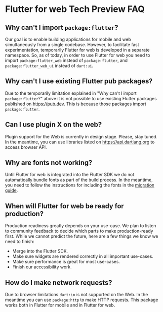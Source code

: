 # Flutter for web Tech Preview FAQ

## Why can't I import `package:flutter`?

Our goal is to enable building applications for mobile and web simultaneously
from a single codebase. However, to facilitate fast experimentation, temporarily
Flutter for web is developed in a separate namespace. So, as of today, in order
to use Flutter for web you need to import `package:flutter_web` instead of
`package:flutter`, and `package:flutter_web_ui` instead of `dart:ui`.

## Why can't I use existing Flutter pub packages?

Due to the temporarily limitation explained in "Why can't I import
`package:flutter`?" above it is not possible to use existing Flutter packages
published on https://pub.dev. This is because those packages import
`package:flutter`.

## Can I use plugin X on the web?

Plugin support for the Web is currently in design stage. Please, stay tuned. In
the meantime, you can use libraries listed on https://api.dartlang.org to access
browser API.

## Why are fonts not working?

Until Flutter for web is integrated into the Flutter SDK we do not automatically
bundle fonts as part of the build process. In the meantime, you need to follow
the instructions for including the fonts in the
[migration guide](https://github.com/flutter/flutter_web/blob/master/oss/docs/faq.md).

## When will Flutter for web be ready for production?

Production readiness greatly depends on your use-case. We plan to listen to
community feedback to decide which parts to make production-ready first. While
we cannot predict the future, here are a few things we know we need to finish:

- Merge into the Flutter SDK.
- Make sure widgets are rendered correctly in all important use-cases.
- Make sure performance is great for most use-cases.
- Finish our accessibility work.

## How do I make network requests?

Due to browser limitations `dart:io` is not supported on the Web. In the
meantime you can use `package:http` to make HTTP requests. This package works
both in Flutter for mobile and in Flutter for web.
